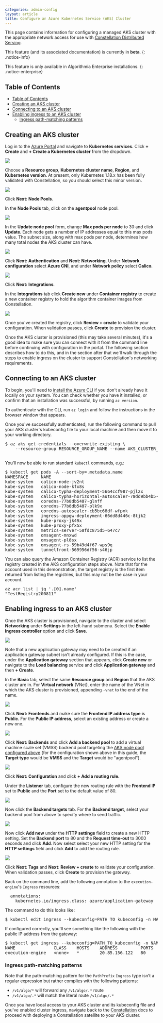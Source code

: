 ```yaml
---
categories: admin-config
layout: article
title: Configure an Azure Kubernetes Service (AKS) Cluster
---
```


This page contains information for configuring a managed AKS cluster with the appropriate network access for use with [Constellation Distributed Serving](/developers/administration/admin-panel/constellation).

This feature (and its associated documentation) is currently in **beta**.
{: .notice-info}

This feature is only available in Algorithmia Enterprise installations.
{: .notice-enterprise}

## Table of Contents

- [Table of Contents](#table-of-contents)
- [Creating an AKS cluster](#creating-an-aks-cluster)
- [Connecting to an AKS cluster](#connecting-to-an-aks-cluster)
- [Enabling ingress to an AKS cluster](#enabling-ingress-to-an-aks-cluster)
  - [Ingress path-matching patterns](#ingress-path-matching-patterns)

## Creating an AKS cluster

Log in to the [Azure Portal](http://portal.azure.com/) and navigate to **Kubernetes services**. Click **+ Create** and **+ Create a Kubernetes cluster** from the dropdown.

**![]({{site.url}}/developers/images/post_images/algo-images-admin/algo-1628690773473.png)**

Choose a **Resource group**, **Kubernetes cluster name**, **Region**, and **Kubernetes version**. At present, only Kubernetes 1.18.x has been fully validated with Constellation, so you should select this minor version.

![]({{site.url}}/developers/images/post_images/algo-images-admin/algo-1628691208465.png)

Click **Next: Node Pools**.

In the **Node Pools** tab, click on the **agentpool** node pool.

![]({{site.url}}/developers/images/post_images/algo-images-admin/algo-1628691742612.png)

In the **Update node pool** form, change **Max pods per node** to 30 and click **Update**. Each node gets a number of IP addresses equal to this max pods value. The subnet size, along with max pods per node, determines how many total nodes the AKS cluster can have.

![]({{site.url}}/developers/images/post_images/algo-images-admin/algo-1628691680959.png)

Click **Next: Authentication** and **Next: Networking**. Under **Network configuration** select **Azure CNI**, and under **Network policy** select **Calico**.

![]({{site.url}}/developers/images/post_images/algo-images-admin/algo-1628692540121.png)

Click **Next: Integrations**.

In the **Integrations** tab click **Create new** under **Container registry** to create a new container registry to hold the algorithm container images from Constellation.

![]({{site.url}}/developers/images/post_images/algo-images-admin/algo-1628693282164.png)

Once you've created the registry, click **Review + create** to validate your configuration. When validation passes, click **Create** to provision the cluster.

Once the AKS cluster is provisioned (this may take several minutes), it's a good idea to make sure you can connect with it from the command line before continuing with configuration in the portal. The following section describes how to do this, and in the section after that we'll walk through the steps to enable ingress on the cluster to support Constellation's networking requirements.

## Connecting to an AKS cluster

To begin, you'll need to [install the Azure CLI](https://docs.microsoft.com/en-us/cli/azure/install-azure-cli) if you don't already have it locally on your system. You can check whether you have it installed, or confirm that an installation was successful, by running `az version`.

To authenticate with the CLI, run `az login` and follow the instructions in the browser window that appears.

Once you've successfully authenticated, run the following command to pull your AKS cluster's kubeconfig file to your local machine and then move it to your working directory.

<div class="syn-code-block">

<pre class="code_snippet">$ az aks get-credentials --overwrite-existing \
    --resource-group RESOURCE_GROUP_NAME --name AKS_CLUSTER_NAME
 </pre>

</div>

You'll now be able to run standard `kubectl` commands, e.g.:

<div class="syn-code-block">

<pre class="code_snippet">$ kubectl get pods -A --sort-by=.metadata.name
NAMESPACE     NAME                                                  READY   STATUS    RESTARTS   AGE
kube-system   calico-node-jv2nt                                     1/1     Running   0          67m
kube-system   calico-node-kfx8s                                     1/1     Running   0          67m
kube-system   calico-typha-deployment-5664ccf987-pjl2x              1/1     Running   0          67m
kube-system   calico-typha-horizontal-autoscaler-78dd9bb4b5-4ggzp   1/1     Running   0          67m
kube-system   coredns-77b8db5487-glnff                              1/1     Running   0          66m
kube-system   coredns-77b8db5487-plk9x                              1/1     Running   0          67m
kube-system   coredns-autoscaler-cb5bc68df-wfpxk                    1/1     Running   0          67m
kube-system   ingress-appgw-deployment-66dd8d446c-8tjk2             1/1     Running   3          58m
kube-system   kube-proxy-jk49x                                      1/1     Running   0          67m
kube-system   kube-proxy-pfx5x                                      1/1     Running   0          67m
kube-system   metrics-server-58fdc875d5-647c7                       1/1     Running   0          67m
kube-system   omsagent-mnxwd                                        1/1     Running   0          67m
kube-system   omsagent-pl8sx                                        1/1     Running   0          67m
kube-system   omsagent-rs-59b49d4f67-wps9q                          1/1     Running   0          67m
kube-system   tunnelfront-569956df56-s46jp                          1/1     Running   0          67m
</pre>

</div>

You can also query the Amazon Container Registry (ACR) service to list the registry created in the AKS configuration steps above. Note that for the account used in this demonstration, the target registry is the first item returned from listing the registries, but this may not be the case in your account.

<div class="syn-code-block">

<pre class="code_snippet">az acr list | jq '.[0].name'
"TestRegistry200811"
</pre>

</div>

## Enabling ingress to an AKS cluster

Once the AKS cluster is provisioned, navigate to the cluster and select **Networking** under **Settings** in the left-hand submenu. Select the **Enable ingress controller** option and click **Save**.

![]({{site.url}}/developers/images/post_images/algo-images-admin/algo-1628701674663.png)

Note that a new application gateway may need to be created if an application gateway subnet isn't already configured. If this is the case, under the **Application gateway** section that appears, click **Create new** or navigate to the **Load balancing** service and click **Application gateway** and then **+ Create**.

In the **Basic** tab, select the same **Resource group** and **Region** that the AKS cluster are in. For **Virtual network** (VNet), enter the name of the VNet in which the AKS cluster is provisioned, appending `-vnet` to the end of the name.

![]({{site.url}}/developers/images/post_images/algo-images-admin/algo-1628703837974.png)

Click **Next: Frontends** and make sure the **Frontend IP address type** is **Public**. For the **Public IP address**, select an existing address or create a new one.

![]({{site.url}}/developers/images/post_images/algo-images-admin/algo-1628704297942.png)

Click **Next: Backends** and click **Add a backend pool** to add a virtual machine scale set (VMSS) backend pool targeting the [AKS node pool configured above](#node-pools) (for the configuration shown above in this guide, the **Target type** would be **VMSS** and the **Target** would be "agentpool").

![]({{site.url}}/developers/images/post_images/algo-images-admin/algo-1628704536051.png)

Click **Next: Configuration** and click **+ Add a routing rule**.

Under the **Listener** tab, configure the new routing rule with the **Frontend IP** set to **Public** and the **Port** set to the default value of 80.

![]({{site.url}}/developers/images/post_images/algo-images-admin/algo-1628705096999.png)

Now click the **Backend targets** tab. For the **Backend target**, select your backend pool from above to specify where to send traffic.

![]({{site.url}}/developers/images/post_images/algo-images-admin/algo-1628705513447.png)

Now click **Add new** under the **HTTP settings** field to create a new HTTP setting. Set the **Backend port** to 80 and the **Request time-out** to 3000 seconds and click **Add**. Now select select your new HTTP setting for the **HTTP settings** field and click **Add** to add the routing rule.

![]({{site.url}}/developers/images/post_images/algo-images-admin/algo-1628705872778.png)

Click **Next: Tags** and **Next: Review + create** to validate your configuration. When validation passes, click **Create** to provision the gateway.

Back on the command line, add the following annotation to the `execution-engine`'s `Ingress` resources:

<div class="syn-code-block">

<pre class="code_snippet">  annotations:
    kubernetes.io/ingress.class: azure/application-gateway
</pre>

</div>

The command to do this looks like:

<div class="syn-code-block">

<pre class="code_snippet">$ kubectl edit ingress --kubeconfig=PATH_TO_kubeconfig -n NAMESPACE execution-engine
</pre>

</div>

If configured correctly, you'll see something like the following with the public IP address from the gateway:

<div class="syn-code-block">

<pre class="code_snippet">$ kubectl get ingress --kubeconfig=PATH_TO_kubeconfig -n NAMESPACE
NAME               CLASS    HOSTS    ADDRESS         PORTS   AGE
execution-engine   &lt;none&gt;   *        20.85.156.122   80      14m
</pre>

</div>

### Ingress path-matching patterns

Note that the path-matching pattern for the `PathPrefix` `Ingress` type isn't a regular expression but rather complies with the following patterns:

*   `/v1/algo/*` will forward any `/v1/algo/.*` route
*   `/v1/algo/.*` will match the literal route `/v1/algo/.*`

Once you have local access to your AKS cluster and its kubeconfig file and you've enabled cluster ingress, navigate back to the [Constellation](/developers/administration/admin-panel/constellation) docs to proceed with deploying a Constellation satellite to your AKS cluster.